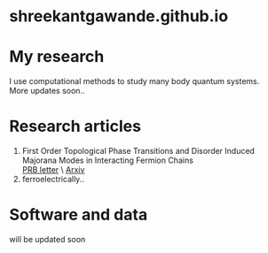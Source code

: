 # shreekantgawande.github.io

# My research
I use computational methods to study many body quantum systems. \
More updates soon..
# Research articles
1. First Order Topological Phase Transitions and Disorder Induced Majorana Modes in Interacting Fermion Chains \
[PRB letter](https://journals.aps.org/prb/abstract/10.1103/PhysRevB.107.L121106)
 \ [Arxiv](https://arxiv.org/abs/2204.06306)
2. ferroelectrically..
# Software and data
will be updated soon
